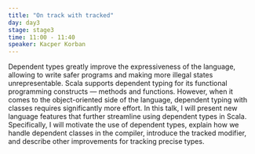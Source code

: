```yaml
---
title: "On track with tracked"
day: day3
stage: stage3
time: 11:00 - 11:40
speaker: Kacper Korban
---
```


Dependent types greatly improve the expressiveness of the language, allowing to write safer programs and making more illegal states unrepresentable. Scala supports dependent typing for its functional programming constructs — methods and functions. However, when it comes to the object-oriented side of the language, dependent typing with classes requires significantly more effort. In this talk, I will present new language features that further streamline using dependent types in Scala. Specifically, I will motivate the use of dependent types, explain how we handle dependent classes in the compiler, introduce the tracked modifier, and describe other improvements for tracking precise types.
